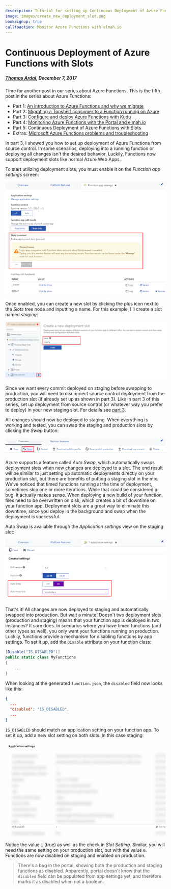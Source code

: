 ```yaml
---
description: Tutorial for setting up Continuous Deployment of Azure Functions using deployment slots and auto swapping features on Microsoft Azure.
image: images/create_new_deployment_slot.png
booksignup: true
calltoaction: Monitor Azure Functions with elmah.io
---
```


# Continuous Deployment of Azure Functions with Slots

##### [Thomas Ardal](http://elmah.io/about/), December 7, 2017

Time for another post in our series about Azure Functions. This is the fifth post in the series about Azure Functions:

- Part 1: [An introduction to Azure Functions and why we migrate](https://blog.elmah.io/migrating-from-windows-services-to-azure-functions/)
- Part 2: [Migrating a Topshelf consumer to a Function running on Azure](https://blog.elmah.io/migrating-a-topshelf-consumer-to-a-function-running-on-azure/)
- Part 3: [Configure and deploy Azure Functions with Kudu](https://blog.elmah.io/configure-and-deploy-azure-functions-with-kudu/)
- Part 4: [Monitoring Azure Functions with the Portal and elmah.io](https://blog.elmah.io/monitoring-azure-functions-with-the-portal-and-elmah-io/)
- Part 5: Continuous Deployment of Azure Functions with Slots
- Extras: [Microsoft Azure Functions problems and troubleshooting](https://blog.elmah.io/microsoft-azure-functions-problems-and-troubleshooting/)

In part 3, I showed you how to set up deployment of Azure Functions from source control. In some scenarios, deploying into a running function or deploying all changes isn't the desired behavior. Luckily, Functions now support deployment slots like normal Azure Web Apps.

To start utilizing deployment slots, you must enable it on the _Function app settings_ screen:

![Enable deployment slots](images/enable_deployment_slots.png)

Once enabled, you can create a new slot by clicking the plus icon next to the _Slots_ tree node and inputting a name. For this example, I'll create a slot named _staging_:

![Create new deployment slot](images/create_new_deployment_slot.png)

Since we want every commit deployed on staging before swapping to production, you will need to disconnect source control deployment from the production slot (if already set up as shown in part 3). Like in part 3 of this series, set up deployment from source control (or whatever way you prefer to deploy) in your new staging slot. For details see [part 3](https://blog.elmah.io/configure-and-deploy-azure-functions-with-kudu/).

All changes should now be deployed to staging. When everything is working and tested, you can swap the staging and production slots by clicking the _Swap_ button:

![Swap deployment slots](images/swap_delpoyment_slots.png)

Azure supports a feature called _Auto Swap_, which automatically swaps deployment slots when new changes are deployed to a slot. The end result will be similar to just setting up automatic deployments directly on your production slot, but there are benefits of putting a staging slot in the mix. We've noticed that timed functions running at the time of deployment, sometimes skip one or more iterations. While that could be considered a bug, it actually makes sense. When deploying a new build of your function, files need to be overwritten on disk, which creates a bit of downtime on your function app. Deployment slots are a great way to eliminate this downtime, since you deploy in the background and swap when the deployment is successful.

Auto Swap is available through the _Application settings_ view on the staging slot:

![Set up auto swap](images/set_up_auto_swap.png)

That's it! All changes are now deployed to staging and automatically swapped into production. But wait a minute! Doesn't two deployment slots (production and staging) means that your function app is deployed in two instances? It sure does. In scenarios where you have timed functions (and other types as well), you only want your functions running on production. Luckily, functions provide a mechanism for disabling functions by app settings. To set it up, add the `Disable` attribute on your function class:

```csharp
[Disable("IS_DISABLED")]
public static class MyFunctions
{
    ...
}
```

When looking at the generated `function.json`, the `disabled` field now looks like this:

```json
{
  ...
  "disabled": "IS_DISABLED",
  ...
}
```

`IS_DISABLED` should match an application setting on your function app. To set it up, add a new slot setting on both slots. In this case staging:

![Disable function on staging](images/disable_function_on_staging.png)

Notice the value `1` (true) as well as the check in _Slot Setting_. Similar, you will need the same setting on your production slot, but with the value `0`. Functions are now disabled on staging and enabled on production.

> There's a bug in the portal, showing both the production and staging functions as disabled. Apparently, portal doesn't know that the `disabled` field can be populated from app settings yet, and therefore marks it as disabled when not a boolean.